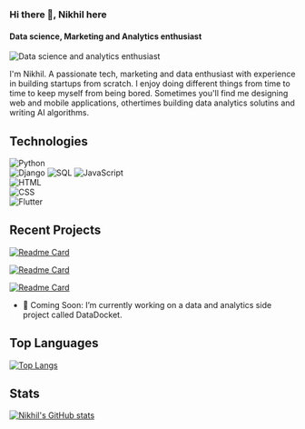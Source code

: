 ### Hi there 👋, Nikhil here
#### Data science, Marketing and Analytics enthusiast
![Data science and analytics enthusiast](https://i.postimg.cc/RZfVdGWF/Screenshot-2024-08-12-at-4-35-48-PM.png)

I'm Nikhil. A passionate tech, marketing and data enthusiast with experience in building startups from scratch. I enjoy doing different things from time to time to keep myself from being bored. Sometimes you'll find me designing web and mobile applications, othertimes building data analytics solutins and writing AI algorithms.

## Technologies

![Python](https://img.shields.io/badge/Python-3.9%2B-blue)  
![Django](https://img.shields.io/badge/Django-3.2%2B-brightgreen) 
![SQL](https://img.shields.io/badge/SQL-%2300758f-blue)
![JavaScript](https://img.shields.io/badge/JavaScript-ES6-yellow)  
![HTML](https://img.shields.io/badge/HTML5-%23E34F26-red)  
![CSS](https://img.shields.io/badge/CSS3-%231572B6-blue)  
![Flutter](https://img.shields.io/badge/Flutter-%23025682-blue)


## Recent Projects
[![Readme Card](https://github-readme-stats.vercel.app/api/pin/?username=noob888&repo=etl-project)](https://github.com/noob888/etl-project.git)

[![Readme Card](https://github-readme-stats.vercel.app/api/pin/?username=noob888&repo=etl-project-hubspot)](https://github.com/noob888/etl-project-hubspot.git)

[![Readme Card](https://github-readme-stats.vercel.app/api/pin/?username=noob888&repo=ai-project)](https://github.com/noob888/ai-project.git)

- 🔭 Coming Soon: I’m currently working on a data and analytics side project called DataDocket.

## Top Languages
[![Top Langs](https://github-readme-stats.vercel.app/api/top-langs/?username=noob888)](https://github.com/noob888/github-readme-stats)

## Stats
[![Nikhil's GitHub stats](https://github-readme-stats.vercel.app/api?username=noob888)](https://github.com/noob888/github-readme-stats)
